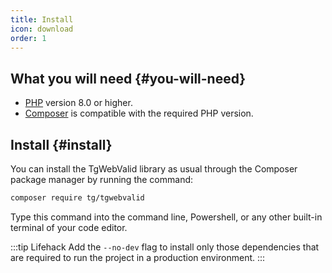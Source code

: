 ```yaml
---
title: Install
icon: download
order: 1
---
```


## What you will need {#you-will-need}

- [PHP](https://windows.php.net/download) version 8.0 or higher.
- [Composer](https://getcomposer.org/download/) is compatible with the required PHP version.

## Install {#install}

You can install the TgWebValid library as usual through the Composer package manager by running the command:

```sh
composer require tg/tgwebvalid
```

Type this command into the command line, Powershell, or any other built-in terminal of your code editor.

:::tip Lifehack
Add the `--no-dev` flag to install only those dependencies that are required to run the project in a production environment.
:::